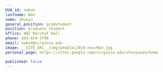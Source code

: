 ```yaml
---
UVA_id: sw6vm
lastname: Wan
name: Shunyu 
general_position: gradstudent
position: Graduate Student
office: 402 Kerchof Hall
phone: 434-924-3796
email: sw6vm@virginia.edu
image: __SITE_URL__/img/people/2019-nov/Wan.jpg
personal_page: https://sites.google.com/virginia.edu/shunyuwan/home 

published: false
---
```

